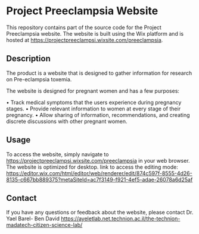 # Project Preeclampsia Website

This repository contains part of the source code for the Project Preeclampsia website. The website is built using the Wix platform and is hosted at https://projectpreeclampsi.wixsite.com/preeclampsia.

## Description

The product is a website that is designed to gather information for research on Pre-eclampsia toxemia. 

The website is designed for pregnant women and has a few purposes:

•	Track medical symptoms that the users experience during pregnancy stages.
•	Provide relevant information to women at every stage of their pregnancy.
•	Allow sharing of information, recommendations, and creating discrete discussions with other pregnant women.

## Usage

To access the website, simply navigate to https://projectpreeclampsi.wixsite.com/preeclampsia in your web browser. The website is optimized for desktop. 
link to access the editing mode: https://editor.wix.com/html/editor/web/renderer/edit/874c597f-8555-4d26-8135-c667bb889375?metaSiteId=ac7f3149-f921-4ef5-adae-26078a6d25af


## Contact

If you have any questions or feedback about the website, please contact Dr. Yael Barel- Ben David https://ayeletlab.net.technion.ac.il/the-technion-madatech-citizen-science-lab/ 


